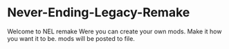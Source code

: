 # Never-Ending-Legacy-Remake
Welcome to NEL remake
Were you can create your own mods.
Make it how you want it to be.
mods will be posted to file.
